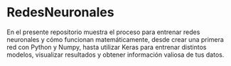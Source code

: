 # RedesNeuronales

En el presente repositorio muestra el proceso para entrenar redes neuronales y cómo funcionan matemáticamente, desde crear una primera red con Python y Numpy, hasta utilizar Keras para entrenar distintos modelos, visualizar resultados y obtener información valiosa de tus datos.
